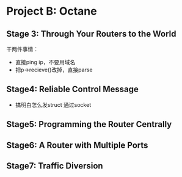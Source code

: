 # Project B: Octane

## Stage 3: Through Your Routers to the World

干两件事情：

* 直接ping ip，不要用域名
* 把p->recieve()改掉，直接parse



## Stage4: Reliable Control Message

* 搞明白怎么发struct 通过socket

## Stage5: Programming the Router Centrally



## Stage6: A Router with Multiple Ports



## Stage7: Traffic Diversion



